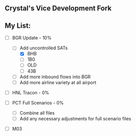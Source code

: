 ## Crystal's Vice Development Fork

## My List:
- [ ] BGR Update - 10%
  - [ ] Add uncontrolled SATs
    - [X] BHB
    - [ ] 1B0
    - [ ] OLD
    - [ ] 43B
  - [ ] Add more inbound flows into BGR
  - [ ] Add more airline variety at all airport

- [ ] HNL Tracon - 0%
    
- [ ] PCT Full Scenarios - 0%
  - [ ] Combine all files
  - [ ] Add any necessary adjustments for full scenario files
        
- [ ] M03
